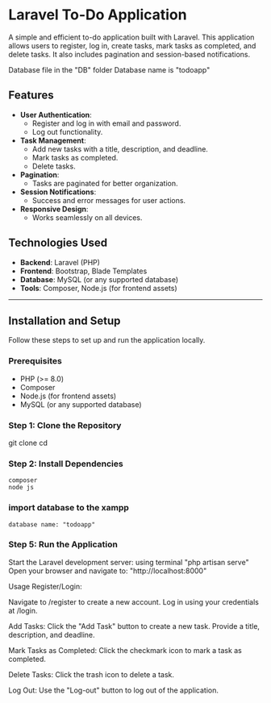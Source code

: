 # Laravel To-Do Application

A simple and efficient to-do application built with Laravel. This application allows users to register, log in, create tasks, mark tasks as completed, and delete tasks. It also includes pagination and session-based notifications.

Database file in the "DB" folder Database name is "todoapp"

## Features

- **User Authentication**:
  - Register and log in with email and password.
  - Log out functionality.
- **Task Management**:
  - Add new tasks with a title, description, and deadline.
  - Mark tasks as completed.
  - Delete tasks.
- **Pagination**:
  - Tasks are paginated for better organization.
- **Session Notifications**:
  - Success and error messages for user actions.
- **Responsive Design**:
  - Works seamlessly on all devices.

## Technologies Used

- **Backend**: Laravel (PHP)
- **Frontend**: Bootstrap, Blade Templates
- **Database**: MySQL (or any supported database)
- **Tools**: Composer, Node.js (for frontend assets)

---

## Installation and Setup

Follow these steps to set up and run the application locally.

### Prerequisites

- PHP (>= 8.0)
- Composer
- Node.js (for frontend assets)
- MySQL (or any supported database)

### Step 1: Clone the Repository

git clone <repository-url>
cd <project-folder>

### Step 2: Install Dependencies

    composer 
    node js

### import database to the xampp

    database name: "todoapp"


### Step 5: Run the Application

Start the Laravel development server:
using terminal
    "php artisan serve"
Open your browser and navigate to:
    "http://localhost:8000"


Usage
Register/Login:

Navigate to /register to create a new account.
    Log in using your credentials at /login.

Add Tasks:
Click the "Add Task" button to create a new task.
    Provide a title, description, and deadline.

Mark Tasks as Completed:
    Click the checkmark icon to mark a task as completed.


Delete Tasks:
    Click the trash icon to delete a task.

Log Out:
    Use the "Log-out" button to log out of the application.
